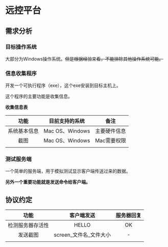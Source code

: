 # 远控平台

## 需求分析

### 目标操作系统

大部分为Windows操作系统。~~但是根据经验来看，不能排除其他操作系统可能。~~

### 信息收集程序

开发一个可执行程序（exe），这个exe安装到目标主机上。

这个程序的主要功能是收集信息。

**收集信息表**

|     功能     | 目前支持的系统  |     备注     |
| :----------: | :-------------: | :----------: |
| 系统基本信息 | Mac OS、Windows | 主要硬件信息 |
|     截图     | Mac OS、Windows | Mac需要权限  |
|              |                 |              |

### 测试服务端

一个简单的服务端，用于模拟测试显示客户端传送过来的数据。

**另外一个重要功能就是发送命令给客户端。**



## 协议约定

|       功能       |       客户端发送        | 服务器回复 |
| :--------------: | :---------------------: | :--------: |
| 检测服务器存活性 |          HELLO          |     OK     |
|     发送截图     | screen_文件名\_文件大小 |     -      |
|                  |                         |            |

